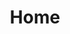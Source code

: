 ---
html_title: Home
layout: 2006_home
old_website: true
permalink: /130.html
published: true
title: Home
---